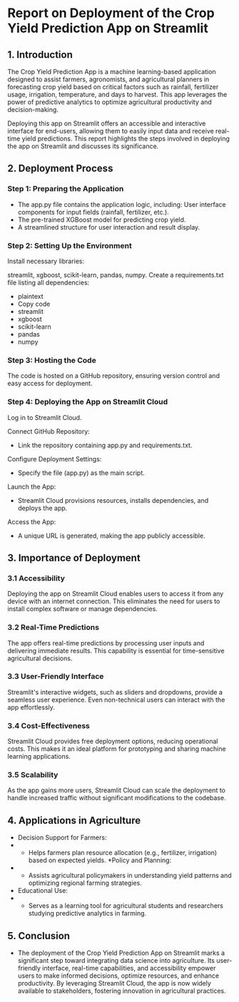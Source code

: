 # **Report on Deployment of the Crop Yield Prediction App on Streamlit**

## 1. Introduction
   
The Crop Yield Prediction App is a machine learning-based application designed to assist farmers, agronomists, and agricultural planners in forecasting crop yield based on critical factors such as rainfall, fertilizer usage, irrigation, temperature, and days to harvest. This app leverages the power of predictive analytics to optimize agricultural productivity and decision-making.

Deploying this app on Streamlit offers an accessible and interactive interface for end-users, allowing them to easily input data and receive real-time yield predictions. This report highlights the steps involved in deploying the app on Streamlit and discusses its significance.

## 2. Deployment Process
   
### Step 1: Preparing the Application

* The app.py file contains the application logic, including:
User interface components for input fields (rainfall, fertilizer, etc.).
* The pre-trained XGBoost model for predicting crop yield.
* A streamlined structure for user interaction and result display.
  
### Step 2: Setting Up the Environment

Install necessary libraries:

streamlit, xgboost, scikit-learn, pandas, numpy.
Create a requirements.txt file listing all dependencies:
* plaintext
* Copy code
* streamlit
* xgboost
* scikit-learn
* pandas
* numpy
  
### Step 3: Hosting the Code

The code is hosted on a GitHub repository, ensuring version control and easy access for deployment.

### Step 4: Deploying the App on Streamlit Cloud

Log in to Streamlit Cloud.

Connect GitHub Repository:
* Link the repository containing app.py and requirements.txt.
  
Configure Deployment Settings:

* Specify the file (app.py) as the main script.
  
Launch the App:

* Streamlit Cloud provisions resources, installs dependencies, and deploys the app.
  
Access the App:

* A unique URL is generated, making the app publicly accessible.

## 3. Importance of Deployment
   
### 3.1 Accessibility

Deploying the app on Streamlit Cloud enables users to access it from any device with an internet connection. This eliminates the need for users to install complex software or manage dependencies.

### 3.2 Real-Time Predictions

The app offers real-time predictions by processing user inputs and delivering immediate results. This capability is essential for time-sensitive agricultural decisions.

### 3.3 User-Friendly Interface

Streamlit's interactive widgets, such as sliders and dropdowns, provide a seamless user experience. Even non-technical users can interact with the app effortlessly.

### 3.4 Cost-Effectiveness

Streamlit Cloud provides free deployment options, reducing operational costs. This makes it an ideal platform for prototyping and sharing machine learning applications.

### 3.5 Scalability

As the app gains more users, Streamlit Cloud can scale the deployment to handle increased traffic without significant modifications to the codebase.

## 4. Applications in Agriculture
   
* Decision Support for Farmers:
* * Helps farmers plan resource allocation (e.g., fertilizer, irrigation) based on expected yields.
*Policy and Planning:
* * Assists agricultural policymakers in understanding yield patterns and optimizing regional farming strategies.
* Educational Use:
* * Serves as a learning tool for agricultural students and researchers studying predictive analytics in farming.
## 5. Conclusion
* The deployment of the Crop Yield Prediction App on Streamlit marks a significant step toward integrating data science into agriculture. Its user-friendly interface, real-time capabilities, and accessibility empower users to make informed decisions, optimize resources, and enhance productivity. By leveraging Streamlit Cloud, the app is now widely available to stakeholders, fostering innovation in agricultural practices.
